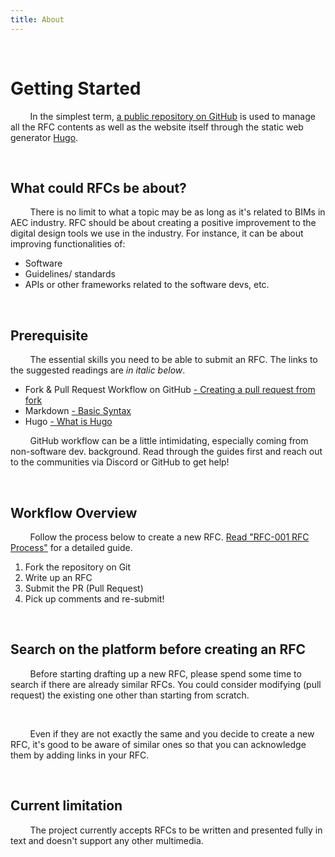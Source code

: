 ```yaml
---
title: About
---
```


&nbsp;

# Getting Started

&nbsp; &nbsp; &nbsp; &nbsp; In the simplest term,
[a public repository on GitHub](https://github.com/dla-hubs/open-rfc-for-bim/)
is used to manage all the RFC contents as well as the website itself through the
static web generator [Hugo](https://gohugo.io).

&nbsp;

## What could RFCs be about?

&nbsp; &nbsp; &nbsp; &nbsp; There is no limit to what a topic may be as long as
it's related to BIMs in AEC industry. RFC should be about creating a positive
improvement to the digital design tools we use in the industry. For instance, it
can be about improving functionalities of:

- Software
- Guidelines/ standards
- APIs or other frameworks related to the software devs, etc.

&nbsp;

## Prerequisite

&nbsp; &nbsp; &nbsp; &nbsp; The essential skills you need to be able to submit
an RFC. The links to the suggested readings are _in italic below_.

- Fork & Pull Request Workflow on GitHub
  [- Creating a pull request from fork](https://docs.github.com/en/pull-requests/collaborating-with-pull-requests/proposing-changes-to-your-work-with-pull-requests/creating-a-pull-request-from-a-fork)
- Markdown [- Basic Syntax](https://www.markdownguide.org/basic-syntax/)
- Hugo [- What is Hugo](https://gohugo.io/about/what-is-hugo/)

&nbsp; &nbsp; &nbsp; &nbsp; GitHub workflow can be a little intimidating,
especially coming from non-software dev. background. Read through the guides
first and reach out to the communities via Discord or GitHub to get help!

&nbsp;

## Workflow Overview

&nbsp; &nbsp; &nbsp; &nbsp; Follow the process below to create a new RFC.
[Read "RFC-001 RFC Process"](/rfc/001-rfc-process/) for a detailed guide. &nbsp;

1. Fork the repository on Git
2. Write up an RFC
3. Submit the PR (Pull Request)
4. Pick up comments and re-submit!

&nbsp;

## Search on the platform before creating an RFC

&nbsp; &nbsp; &nbsp; &nbsp; Before starting drafting up a new RFC, please spend
some time to search if there are already similar RFCs. You could consider
modifying (pull request) the existing one other than starting from scratch.

&nbsp;

&nbsp; &nbsp; &nbsp; &nbsp; Even if they are not exactly the same and you decide
to create a new RFC, it's good to be aware of similar ones so that you can
acknowledge them by adding links in your RFC.

&nbsp;

## Current limitation

&nbsp; &nbsp; &nbsp; &nbsp; The project currently accepts RFCs to be written and
presented fully in text and doesn't support any other multimedia.

&nbsp;
